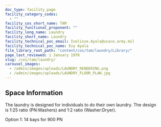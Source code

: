 ```yaml
---
doc_type: facility_page
facility_category_codes:
  - ""
facility_cos_short_name: TAM
facility_functional_proponent: ""
facility_long_name: Laundry
facility_short_name: Laundry
facility_technical_poc_email: Ivelisse.Ayala@usace.army.mil
facility_technical_poc_name: Evy Ayala
file_library_root_path: "content/cos/tam/laundry/Library/"
page_last_reviewed: 1 January 1970
slug: /cos/tam/laundry/
carousel_images:
  - /admin/images/uploads/LAUNDRY_RENDERING.png
  - /admin/images/uploads/LAUNDRY_FLOOR_PLAN.jpg
---
```


## Space Information

The laundry is designed for individuals to do their own laundry. The design is 1:25 ratio (PN:Washers) and 1:2 ratio (Washer:Dryer).

Option 1: 14 bays for 900 PN

<!-- ## Variations by Space Function -->
